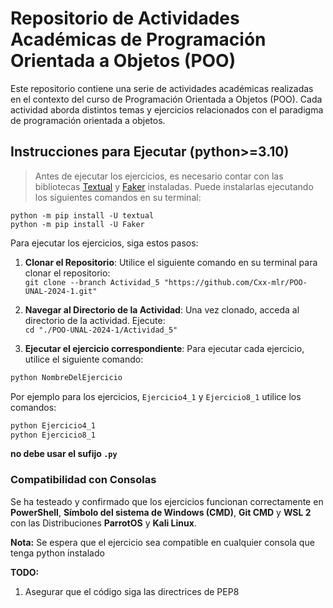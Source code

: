 # Repositorio de Actividades Académicas de Programación Orientada a Objetos (POO)

Este repositorio contiene una serie de actividades académicas realizadas en el contexto del curso de Programación Orientada a Objetos (POO). Cada actividad aborda distintos temas y ejercicios relacionados con el paradigma de programación orientada a objetos.

## Instrucciones para Ejecutar (python>=3.10)

> Antes de ejecutar los ejercicios, es necesario contar con las bibliotecas [Textual](https://github.com/Textualize/textual) y [Faker](https://faker.readthedocs.io/en/master/) instaladas. Puede instalarlas ejecutando los siguientes comandos en su terminal:
>
`python -m pip install -U textual`<br />
`python -m pip install -U Faker`

Para ejecutar los ejercicios, siga estos pasos:

1. **Clonar el Repositorio**: Utilice el siguiente comando en su terminal para clonar el repositorio:
<br/>`git clone --branch Actividad_5 "https://github.com/Cxx-mlr/POO-UNAL-2024-1.git"`

2. **Navegar al Directorio de la Actividad**: Una vez clonado, acceda al directorio de la actividad. Ejecute:
<br/>`cd "./POO-UNAL-2024-1/Actividad_5"`

3. **Ejecutar el ejercicio correspondiente**: Para ejecutar cada ejercicio, utilice el siguiente comando:
```python
python NombreDelEjercicio
```

Por ejemplo para los ejercicios, `Ejercicio4_1` y `Ejercicio8_1` utilice los comandos:
```python
python Ejercicio4_1
python Ejercicio8_1
```
**no debe usar el sufijo `.py`**

### Compatibilidad con Consolas

Se ha testeado y confirmado que los ejercicios funcionan correctamente en **PowerShell**, **Símbolo del sistema de Windows (CMD)**, **Git CMD** y **WSL 2** con las Distribuciones **ParrotOS** y **Kali Linux**.

**Nota:** Se espera que el ejercicio sea compatible en cualquier consola que tenga python instalado

**TODO:**
1. Asegurar que el código siga las directrices de PEP8
